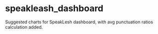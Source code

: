 # speakleash_dashboard
Suggested charts for SpeakLesh dashboard, with avg punctuation ratios calculation added. 
